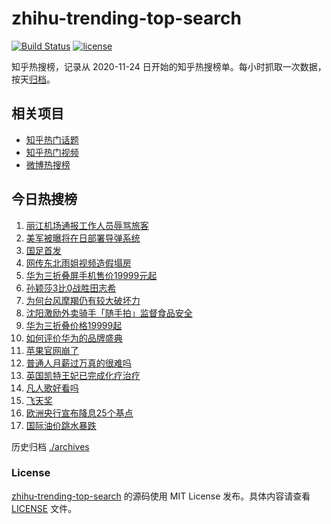# zhihu-trending-top-search

[![Build Status](https://github.com/justjavac/zhihu-trending-top-search/workflows/ci/badge.svg?branch=main)](https://github.com/justjavac/zhihu-trending-top-search/actions)
[![license](https://img.shields.io/github/license/justjavac/zhihu-trending-top-search)](https://github.com/justjavac/zhihu-trending-top-search/blob/main/LICENSE)

知乎热搜榜，记录从 2020-11-24
日开始的知乎热搜榜单。每小时抓取一次数据，按天[归档](./archives)。

## 相关项目

- [知乎热门话题](https://github.com/justjavac/zhihu-trending-hot-questions)
- [知乎热门视频](https://github.com/justjavac/zhihu-trending-hot-video)
- [微博热搜榜](https://github.com/justjavac/weibo-trending-hot-search)

## 今日热搜榜

<!-- BEGIN -->
<!-- 最后更新时间 Sat Sep 14 2024 17:10:57 GMT+0800 (China Standard Time) -->

1. [丽江机场通报工作人员辱骂旅客](https://www.zhihu.com/search?q=丽江机场通报工作人员辱骂旅客)
1. [美军被曝将在日部署导弹系统](https://www.zhihu.com/search?q=美军被曝将在日部署导弹系统)
1. [国足首发](https://www.zhihu.com/search?q=国足首发)
1. [网传东北雨姐视频造假塌房](https://www.zhihu.com/search?q=网传东北雨姐视频造假塌房)
1. [华为三折叠屏手机售价19999元起](https://www.zhihu.com/search?q=华为三折叠屏手机售价19999元起)
1. [孙颖莎3比0战胜田志希](https://www.zhihu.com/search?q=孙颖莎3比0战胜田志希)
1. [为何台风摩羯仍有较大破坏力](https://www.zhihu.com/search?q=为何台风摩羯仍有较大破坏力)
1. [沈阳激励外卖骑手「随手拍」监督食品安全](https://www.zhihu.com/search?q=沈阳激励外卖骑手「随手拍」监督食品安全)
1. [华为三折叠价格19999起](https://www.zhihu.com/search?q=华为三折叠价格19999起)
1. [如何评价华为的品牌盛典](https://www.zhihu.com/search?q=如何评价华为的品牌盛典)
1. [苹果官网崩了](https://www.zhihu.com/search?q=苹果官网崩了)
1. [普通人月薪过万真的很难吗](https://www.zhihu.com/search?q=普通人月薪过万真的很难吗)
1. [英国凯特王妃已完成化疗治疗](https://www.zhihu.com/search?q=英国凯特王妃已完成化疗治疗)
1. [凡人歌好看吗](https://www.zhihu.com/search?q=凡人歌好看吗)
1. [飞天奖](https://www.zhihu.com/search?q=飞天奖)
1. [欧洲央行宣布降息25个基点](https://www.zhihu.com/search?q=欧洲央行宣布降息25个基点)
1. [国际油价跳水暴跌](https://www.zhihu.com/search?q=国际油价跳水暴跌)

<!-- END -->

历史归档 [./archives](./archives)

### License

[zhihu-trending-top-search](https://github.com/justjavac/zhihu-trending-top-search)
的源码使用 MIT License 发布。具体内容请查看 [LICENSE](./LICENSE) 文件。
